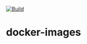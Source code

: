 [![Build](https://github.com/andystumph/docker-images/actions/workflows/iac.yml/badge.svg)](https://github.com/andystumph/docker-images/actions/workflows/iac.yml)
# docker-images
